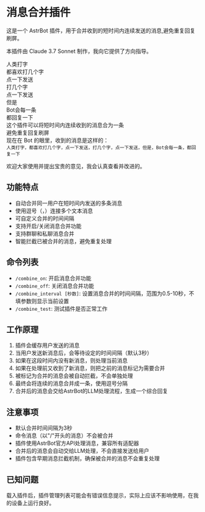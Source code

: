 # 消息合并插件 

这是一个 AstrBot 插件，用于合并收到的短时间内连续发送的消息,避免重复回复刷屏。

本插件由 Claude 3.7 Sonnet 制作，我向它提供了方向指导。


人类打字<br>
都喜欢打几个字<br>
点一下发送<br>
打几个字<br>
点一下发送<br>
但是<br>
Bot会每一条<br>
都回复一下<br>
这个插件可以将短时间内连续收到的消息合为一条<br>
避免重复回复刷屏<br>
现在在 Bot 的眼里，收到的消息是这样的：<br>```人类打字，都喜欢打几个字，点一下发送，打几个字，点一下发送，但是，Bot会每一条，都回复一下```


欢迎大家使用并提出宝贵的意见，我会认真查看并改进的。

## 功能特点

- 自动合并同一用户在短时间内发送的多条消息
- 使用逗号（，）连接多个文本消息
- 可自定义合并的时间间隔
- 支持开启/关闭消息合并功能
- 支持群聊和私聊消息合并
- 智能拦截已被合并的消息，避免重复处理

## 命令列表

- `/combine_on`: 开启消息合并功能
- `/combine_off`: 关闭消息合并功能
- `/combine_interval [秒数]`: 设置消息合并的时间间隔，范围为0.5-10秒，不填参数则显示当前设置
- `/combine_test`: 测试插件是否正常工作

## 工作原理

1. 插件会缓存用户发送的消息
2. 当用户发送新消息后，会等待设定的时间间隔（默认3秒）
3. 如果在这段时间内没有新消息，则处理当前消息
4. 如果在处理前又收到了新消息，则把之前的消息标记为需要合并
5. 被标记为合并的消息会被自动拦截，不会单独处理
6. 最终会将连续的消息合并成一条，使用逗号分隔
7. 合并后的消息会交给AstrBot的LLM处理流程，生成一个综合回复

## 注意事项

- 默认合并时间间隔为3秒
- 命令消息（以"/"开头的消息）不会被合并
- 插件使用AstrBot官方API处理消息，兼容所有适配器
- 合并后的消息会自动交给LLM处理，不会直接发送给用户
- 插件包含早期消息拦截机制，确保被合并的消息不会重复处理

## 已知问题
载入插件后，插件管理列表可能会有错误信息提示，实际上应该不影响使用，在我的设备上运行良好。